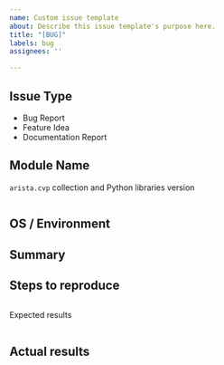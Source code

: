 ```yaml
---
name: Custom issue template
about: Describe this issue template's purpose here.
title: "[BUG]"
labels: bug
assignees: ''

---
```


<!---
Verify first that your issue/request is not already reported on GitHub. -->

Issue Type
------
<!--- Pick one below and delete the rest -->
 - Bug Report
 - Feature Idea
 - Documentation Report

Module Name
------
<!--- Insert, BELOW THIS COMMENT, the name of the module, plugin, task or feature
-->

`arista.cvp` collection and Python libraries version
<!--- Paste, BELOW THIS COMMENT, verbatim output from "ansible --version" and  "pip freeze" between quotes below 
Also provide the version of arista.cvp collection-->
```

```

OS / Environment
------
<!--- Mention, the CVP version you are trying to control-->

Summary
------
<!--- Explain the problem briefly -->

Steps to reproduce
------
<!--- For bugs, show exactly how to reproduce the problem, using a minimal test-case.
For new features, show how the feature would be used. -->

<!--- Paste example playbooks or commands between quotes below -->
```yaml

```

<!--- You can also paste gist.github.com links for larger files -->

Expected results
<!--- What did you expect to happen when running the steps above? -->
```

```
Actual results
------
<!--- What actually happened? If possible run with extra verbosity (-vvvv) -->

<!--- Paste verbatim command output between quotes below -->
```

```
